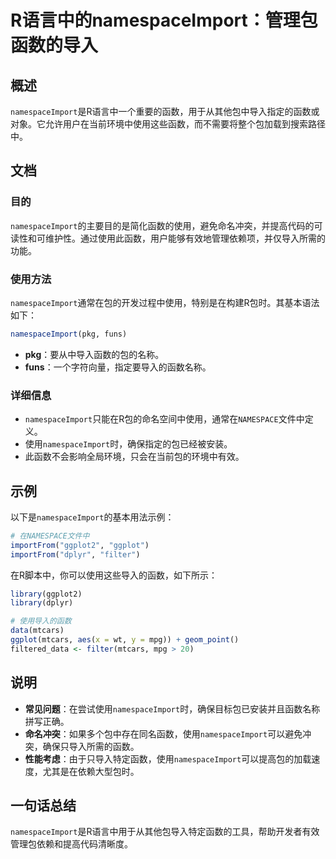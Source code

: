 <!--
Meta Description: # R语言中的namespaceImport：管理包函数的导入 ## 概述 `namespaceImport`是R语言中一个重要的函数，用于从其他包中导入指定的函数或对象。它允许用户在当前环境中使用这些函数，而不需要将整个包加载到搜索路径中。 ## 文档 ### 目的 `namespaceImpor...
Meta Keywords: namespaceimport, mtcars, pkg, funs, importfrom
-->

# R语言中的namespaceImport：管理包函数的导入

## 概述
`namespaceImport`是R语言中一个重要的函数，用于从其他包中导入指定的函数或对象。它允许用户在当前环境中使用这些函数，而不需要将整个包加载到搜索路径中。

## 文档
### 目的
`namespaceImport`的主要目的是简化函数的使用，避免命名冲突，并提高代码的可读性和可维护性。通过使用此函数，用户能够有效地管理依赖项，并仅导入所需的功能。

### 使用方法
`namespaceImport`通常在包的开发过程中使用，特别是在构建R包时。其基本语法如下：

```R
namespaceImport(pkg, funs)
```

- **pkg**：要从中导入函数的包的名称。
- **funs**：一个字符向量，指定要导入的函数名称。

### 详细信息
- `namespaceImport`只能在R包的命名空间中使用，通常在`NAMESPACE`文件中定义。
- 使用`namespaceImport`时，确保指定的包已经被安装。
- 此函数不会影响全局环境，只会在当前包的环境中有效。

## 示例
以下是`namespaceImport`的基本用法示例：

```R
# 在NAMESPACE文件中
importFrom("ggplot2", "ggplot")
importFrom("dplyr", "filter")
```

在R脚本中，你可以使用这些导入的函数，如下所示：

```R
library(ggplot2)
library(dplyr)

# 使用导入的函数
data(mtcars)
ggplot(mtcars, aes(x = wt, y = mpg)) + geom_point()
filtered_data <- filter(mtcars, mpg > 20)
```

## 说明
- **常见问题**：在尝试使用`namespaceImport`时，确保目标包已安装并且函数名称拼写正确。
- **命名冲突**：如果多个包中存在同名函数，使用`namespaceImport`可以避免冲突，确保只导入所需的函数。
- **性能考虑**：由于只导入特定函数，使用`namespaceImport`可以提高包的加载速度，尤其是在依赖大型包时。

## 一句话总结
`namespaceImport`是R语言中用于从其他包导入特定函数的工具，帮助开发者有效管理包依赖和提高代码清晰度。